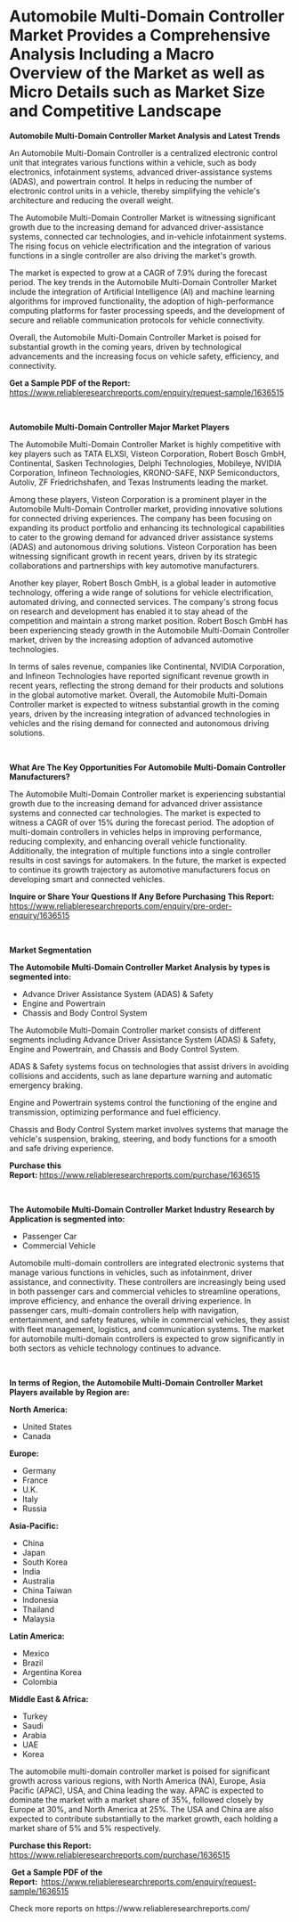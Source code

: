 <p><h1>Automobile Multi-Domain Controller Market Provides a Comprehensive Analysis Including a Macro Overview of the Market as well as Micro Details such as Market Size and Competitive Landscape</h1></p><p><strong>Automobile Multi-Domain Controller Market Analysis and Latest Trends</strong></p>
<p><p>An Automobile Multi-Domain Controller is a centralized electronic control unit that integrates various functions within a vehicle, such as body electronics, infotainment systems, advanced driver-assistance systems (ADAS), and powertrain control. It helps in reducing the number of electronic control units in a vehicle, thereby simplifying the vehicle's architecture and reducing the overall weight.</p><p>The Automobile Multi-Domain Controller Market is witnessing significant growth due to the increasing demand for advanced driver-assistance systems, connected car technologies, and in-vehicle infotainment systems. The rising focus on vehicle electrification and the integration of various functions in a single controller are also driving the market's growth.</p><p>The market is expected to grow at a CAGR of 7.9% during the forecast period. The key trends in the Automobile Multi-Domain Controller Market include the integration of Artificial Intelligence (AI) and machine learning algorithms for improved functionality, the adoption of high-performance computing platforms for faster processing speeds, and the development of secure and reliable communication protocols for vehicle connectivity.</p><p>Overall, the Automobile Multi-Domain Controller Market is poised for substantial growth in the coming years, driven by technological advancements and the increasing focus on vehicle safety, efficiency, and connectivity.</p></p>
<p><strong>Get a Sample PDF of the Report:&nbsp;</strong> <a href="https://www.reliableresearchreports.com/enquiry/request-sample/1636515">https://www.reliableresearchreports.com/enquiry/request-sample/1636515</a></p>
<p>&nbsp;</p>
<p><strong>Automobile Multi-Domain Controller Major Market Players</strong></p>
<p><p>The Automobile Multi-Domain Controller Market is highly competitive with key players such as TATA ELXSI, Visteon Corporation, Robert Bosch GmbH, Continental, Sasken Technologies, Delphi Technologies, Mobileye, NVIDIA Corporation, Infineon Technologies, KRONO-SAFE, NXP Semiconductors, Autoliv, ZF Friedrichshafen, and Texas Instruments leading the market.</p><p>Among these players, Visteon Corporation is a prominent player in the Automobile Multi-Domain Controller market, providing innovative solutions for connected driving experiences. The company has been focusing on expanding its product portfolio and enhancing its technological capabilities to cater to the growing demand for advanced driver assistance systems (ADAS) and autonomous driving solutions. Visteon Corporation has been witnessing significant growth in recent years, driven by its strategic collaborations and partnerships with key automotive manufacturers.</p><p>Another key player, Robert Bosch GmbH, is a global leader in automotive technology, offering a wide range of solutions for vehicle electrification, automated driving, and connected services. The company's strong focus on research and development has enabled it to stay ahead of the competition and maintain a strong market position. Robert Bosch GmbH has been experiencing steady growth in the Automobile Multi-Domain Controller market, driven by the increasing adoption of advanced automotive technologies.</p><p>In terms of sales revenue, companies like Continental, NVIDIA Corporation, and Infineon Technologies have reported significant revenue growth in recent years, reflecting the strong demand for their products and solutions in the global automotive market. Overall, the Automobile Multi-Domain Controller market is expected to witness substantial growth in the coming years, driven by the increasing integration of advanced technologies in vehicles and the rising demand for connected and autonomous driving solutions.</p></p>
<p>&nbsp;</p>
<p><strong>What Are The Key Opportunities For Automobile Multi-Domain Controller Manufacturers?</strong></p>
<p><p>The Automobile Multi-Domain Controller market is experiencing substantial growth due to the increasing demand for advanced driver assistance systems and connected car technologies. The market is expected to witness a CAGR of over 15% during the forecast period. The adoption of multi-domain controllers in vehicles helps in improving performance, reducing complexity, and enhancing overall vehicle functionality. Additionally, the integration of multiple functions into a single controller results in cost savings for automakers. In the future, the market is expected to continue its growth trajectory as automotive manufacturers focus on developing smart and connected vehicles.</p></p>
<p><strong>Inquire or Share Your Questions If Any Before Purchasing This Report:</strong> <a href="https://www.reliableresearchreports.com/enquiry/pre-order-enquiry/1636515">https://www.reliableresearchreports.com/enquiry/pre-order-enquiry/1636515</a></p>
<p>&nbsp;</p>
<p><strong>Market Segmentation</strong></p>
<p><strong>The Automobile Multi-Domain Controller Market Analysis by types is segmented into:</strong></p>
<p><ul><li>Advance Driver Assistance System (ADAS) & Safety</li><li>Engine and Powertrain</li><li>Chassis and Body Control System</li></ul></p>
<p><p>The Automobile Multi-Domain Controller market consists of different segments including Advance Driver Assistance System (ADAS) & Safety, Engine and Powertrain, and Chassis and Body Control System. </p><p>ADAS & Safety systems focus on technologies that assist drivers in avoiding collisions and accidents, such as lane departure warning and automatic emergency braking. </p><p>Engine and Powertrain systems control the functioning of the engine and transmission, optimizing performance and fuel efficiency. </p><p>Chassis and Body Control System market involves systems that manage the vehicle's suspension, braking, steering, and body functions for a smooth and safe driving experience.</p></p>
<p><strong>Purchase this Report:&nbsp;</strong><a href="https://www.reliableresearchreports.com/purchase/1636515">https://www.reliableresearchreports.com/purchase/1636515</a></p>
<p>&nbsp;</p>
<p><strong>The Automobile Multi-Domain Controller Market Industry Research by Application is segmented into:</strong></p>
<p><ul><li>Passenger Car</li><li>Commercial Vehicle</li></ul></p>
<p><p>Automobile multi-domain controllers are integrated electronic systems that manage various functions in vehicles, such as infotainment, driver assistance, and connectivity. These controllers are increasingly being used in both passenger cars and commercial vehicles to streamline operations, improve efficiency, and enhance the overall driving experience. In passenger cars, multi-domain controllers help with navigation, entertainment, and safety features, while in commercial vehicles, they assist with fleet management, logistics, and communication systems. The market for automobile multi-domain controllers is expected to grow significantly in both sectors as vehicle technology continues to advance.</p></p>
<p>&nbsp;</p>
<p><strong>In terms of Region, the Automobile Multi-Domain Controller Market Players available by Region are:</strong></p>
<p>
    <p> <strong> North America: </strong>
        <ul>
            <li>United States</li>
            <li>Canada</li>
        </ul>
        </p> 
    <p> <strong> Europe: </strong>
        <ul>
            <li>Germany</li>
            <li>France</li>
            <li>U.K.</li>
            <li>Italy</li>
            <li>Russia</li>
        </ul>
        </p> 
    <p> <strong> Asia-Pacific: </strong>
        <ul>
            <li>China</li>
            <li>Japan</li>
            <li>South Korea</li>
            <li>India</li>
            <li>Australia</li>
            <li>China Taiwan</li>
            <li>Indonesia</li>
            <li>Thailand</li>
            <li>Malaysia</li>
        </ul>
        </p> 
    <p> <strong> Latin America: </strong>
        <ul>
            <li>Mexico</li>
            <li>Brazil</li>
            <li>Argentina Korea</li>
            <li>Colombia</li>
        </ul>
        </p> 
    <p> <strong> Middle East & Africa: </strong>
        <ul>
            <li>Turkey</li>
            <li>Saudi</li>
            <li>Arabia</li>
            <li>UAE</li>
            <li>Korea</li>
        </ul>
    </p>
    </p>
<p><p>The automobile multi-domain controller market is poised for significant growth across various regions, with North America (NA), Europe, Asia Pacific (APAC), USA, and China leading the way. APAC is expected to dominate the market with a market share of 35%, followed closely by Europe at 30%, and North America at 25%. The USA and China are also expected to contribute substantially to the market growth, each holding a market share of 5% and 5% respectively.</p></p>
<p><strong>Purchase this Report: </strong><a href="https://www.reliableresearchreports.com/purchase/1636515">https://www.reliableresearchreports.com/purchase/1636515</a></p>
<p>&nbsp;<strong>Get a Sample PDF of the Report:&nbsp;&nbsp;</strong><a href="https://www.reliableresearchreports.com/enquiry/request-sample/1636515">https://www.reliableresearchreports.com/enquiry/request-sample/1636515</a></p>
<p><strong></strong></p>
<p>Check more reports on https://www.reliableresearchreports.com/</p>